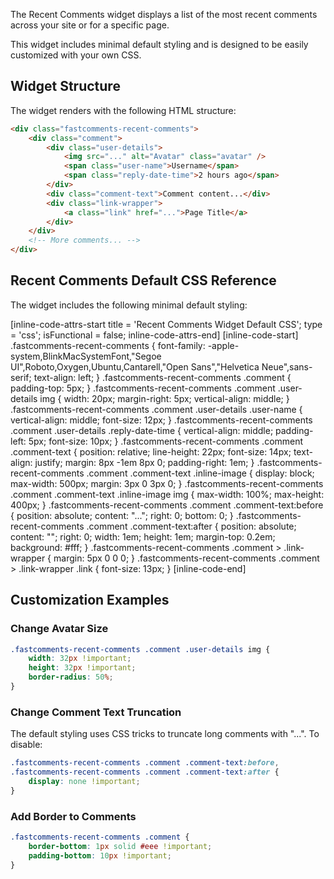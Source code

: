 The Recent Comments widget displays a list of the most recent comments across your site or for a specific page.

This widget includes minimal default styling and is designed to be easily customized with your own CSS.

## Widget Structure

The widget renders with the following HTML structure:

```html
<div class="fastcomments-recent-comments">
    <div class="comment">
        <div class="user-details">
            <img src="..." alt="Avatar" class="avatar" />
            <span class="user-name">Username</span>
            <span class="reply-date-time">2 hours ago</span>
        </div>
        <div class="comment-text">Comment content...</div>
        <div class="link-wrapper">
            <a class="link" href="...">Page Title</a>
        </div>
    </div>
    <!-- More comments... -->
</div>
```

## Recent Comments Default CSS Reference

The widget includes the following minimal default styling:

[inline-code-attrs-start title = 'Recent Comments Widget Default CSS'; type = 'css'; isFunctional = false; inline-code-attrs-end]
[inline-code-start]
.fastcomments-recent-comments {
    font-family: -apple-system,BlinkMacSystemFont,"Segoe UI",Roboto,Oxygen,Ubuntu,Cantarell,"Open Sans","Helvetica Neue",sans-serif;
    text-align: left;
}
.fastcomments-recent-comments .comment {
    padding-top: 5px;
}
.fastcomments-recent-comments .comment .user-details img {
    width: 20px;
    margin-right: 5px;
    vertical-align: middle;
}
.fastcomments-recent-comments .comment .user-details .user-name {
    vertical-align: middle;
    font-size: 12px;
}
.fastcomments-recent-comments .comment .user-details .reply-date-time {
    vertical-align: middle;
    padding-left: 5px;
    font-size: 10px;
}
.fastcomments-recent-comments .comment .comment-text {
    position: relative;
    line-height: 22px;
    font-size: 14px;
    text-align: justify;
    margin: 8px -1em 8px 0;
    padding-right: 1em;
}
.fastcomments-recent-comments .comment .comment-text .inline-image {
    display: block;
    max-width: 500px;
    margin: 3px 0 3px 0;
}
.fastcomments-recent-comments .comment .comment-text .inline-image img {
    max-width: 100%;
    max-height: 400px;
}
.fastcomments-recent-comments .comment .comment-text:before {
    position: absolute;
    content: "...";
    right: 0;
    bottom: 0;
}
.fastcomments-recent-comments .comment .comment-text:after {
    position: absolute;
    content: "";
    right: 0;
    width: 1em;
    height: 1em;
    margin-top: 0.2em;
    background: #fff;
}
.fastcomments-recent-comments .comment > .link-wrapper {
    margin: 5px 0 0 0;
}
.fastcomments-recent-comments .comment > .link-wrapper .link {
    font-size: 13px;
}
[inline-code-end]

## Customization Examples

### Change Avatar Size
```css
.fastcomments-recent-comments .comment .user-details img {
    width: 32px !important;
    height: 32px !important;
    border-radius: 50%;
}
```

### Change Comment Text Truncation
The default styling uses CSS tricks to truncate long comments with "...". To disable:

```css
.fastcomments-recent-comments .comment .comment-text:before,
.fastcomments-recent-comments .comment .comment-text:after {
    display: none !important;
}
```

### Add Border to Comments
```css
.fastcomments-recent-comments .comment {
    border-bottom: 1px solid #eee !important;
    padding-bottom: 10px !important;
}
```
